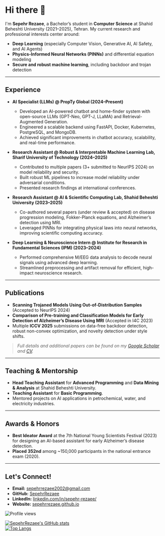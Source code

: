 # Hi there 👋

I'm **Sepehr Rezaee**, a Bachelor’s student in **Computer Science** at Shahid Beheshti University (2021–2025), Tehran. My current research and professional interests center around:

- **Deep Learning** (especially Computer Vision, Generative AI, AI Safety, and AI Agents)  
- **Physics-Informed Neural Networks (PINNs)** and differential equation modeling  
- **Secure and robust machine learning**, including backdoor and trojan detection

---

## Experience

- **AI Specialist (LLMs) @ PropTy Global (2024–Present)**  
  - Developed an AI-powered chatbot and home-finder system with open-source LLMs (GPT-Neo, GPT-J, LLaMA) and Retrieval-Augmented Generation.  
  - Engineered a scalable backend using FastAPI, Docker, Kubernetes, PostgreSQL, and MongoDB.  
  - Achieved significant improvements in chatbot accuracy, scalability, and real-time performance.

- **Research Assistant @ Robust & Interpretable Machine Learning Lab, Sharif University of Technology (2024–2025)**  
  - Contributed to multiple papers (3+ submitted to NeurIPS 2024) on model reliability and security.  
  - Built robust ML pipelines to increase model reliability under adversarial conditions.  
  - Presented research findings at international conferences.

- **Research Assistant @ AI & Scientific Computing Lab, Shahid Beheshti University (2023–2025)**  
  - Co-authored several papers (under review & accepted) on disease progression modeling, Fokker-Planck equations, and Alzheimer’s detection using MRI.  
  - Leveraged PINNs for integrating physical laws into neural networks, improving scientific computing accuracy.

- **Deep Learning & Neuroscience Intern @ Institute for Research in Fundamental Sciences (IPM) (2023–2024)**  
  - Performed comprehensive M/EEG data analysis to decode neural signals using advanced deep learning.  
  - Streamlined preprocessing and artifact removal for efficient, high-impact neuroscience research.

---

## Publications

- **Scanning Trojaned Models Using Out-of-Distribution Samples** (Accepted to NeurIPS 2024)  
- **Comparison of Pre-training and Classification Models for Early Detection of Alzheimer’s Disease Using MRI** (Accepted in I4C 2023)  
- Multiple **ICCV 2025** submissions on data-free backdoor detection, robust non-convex optimization, and novelty detection under style shifts.  

> *Full details and additional papers can be found on my [Google Scholar](https://scholar.google.com/citations?user=kYl9IWkAAAAJ&hl=en) and [CV](/SepehrRezaee_CV.pdf).*

---

## Teaching & Mentorship

- **Head Teaching Assistant** for **Advanced Programming** and **Data Mining & Analysis** at Shahid Beheshti University.  
- **Teaching Assistant** for **Basic Programming**.  
- Mentored projects on AI applications in petrochemical, water, and electricity industries.

---

## Awards & Honors

- **Best Ideator Award** at the 7th National Young Scientists Festival (2023) for designing an AI-based assistant for early Alzheimer’s disease detection.  
- **Placed 352nd** among ~150,000 participants in the national entrance exam (2020).

---

## Let's Connect!

- **Email:** [sepehrrezaee2002@gmail.com](mailto:sepehrrezaee2002@gmail.com)  
- **GitHub:** [SepehrRezaee](https://github.com/SepehrRezaee)  
- **LinkedIn:** [linkedin.com/in/sepehr-rezaee/](https://www.linkedin.com/in/sepehr-rezaee/)  
- **Website:** [sepehrrezaee.github.io](https://sepehrrezaee.github.io/)  

![Profile views](https://komarev.com/ghpvc/?username=SepehrRezaee)

[![SepehrRezaee's GitHub stats](https://github-readme-stats.vercel.app/api?username=SepehrRezaee&show_icons=true&count_private=true)](https://github.com/anuraghazra/github-readme-stats)  
[![Top Langs](https://github-readme-stats.vercel.app/api/top-langs/?username=SepehrRezaee&layout=compact)](https://github.com/anuraghazra/github-readme-stats)
